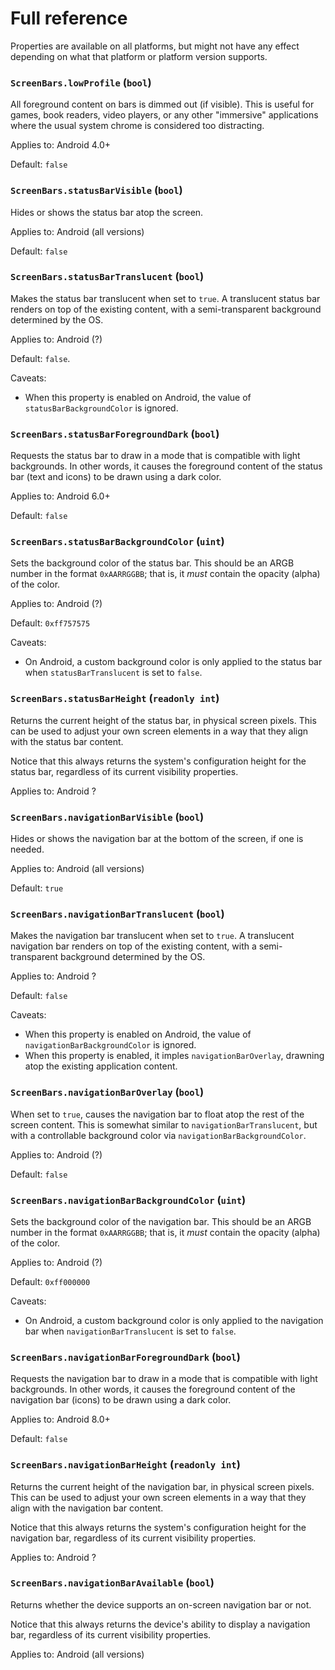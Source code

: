 # Full reference

Properties are available on all platforms, but might not have any effect depending on what that platform or platform version supports.

### `ScreenBars.lowProfile` (`bool`)

All foreground content on bars is dimmed out (if visible). This is useful for games, book readers, video players, or any other "immersive" applications where the usual system chrome is considered too distracting.

Applies to: Android 4.0+

Default: `false`

### `ScreenBars.statusBarVisible` (`bool`)

Hides or shows the status bar atop the screen.

Applies to: Android (all versions)

Default: `false`

### `ScreenBars.statusBarTranslucent` (`bool`)

Makes the status bar translucent when set to `true`. A translucent status bar renders on top of the existing content, with a semi-transparent background determined by the OS.

Applies to: Android (?)

Default: `false`.

Caveats:

* When this property is enabled on Android, the value of `statusBarBackgroundColor` is ignored.

### `ScreenBars.statusBarForegroundDark` (`bool`)

Requests the status bar to draw in a mode that is compatible with light backgrounds. In other words, it causes the foreground content of the status bar (text and icons) to be drawn using a dark color.

Applies to: Android 6.0+

Default: `false`

### `ScreenBars.statusBarBackgroundColor` (`uint`)

Sets the background color of the status bar. This should be an ARGB number in the format `0xAARRGGBB`; that is, it *must* contain the opacity (alpha) of the color.

Applies to: Android (?)

Default: `0xff757575`

Caveats:

* On Android, a custom background color is only applied to the status bar when `statusBarTranslucent` is set to `false`.

### `ScreenBars.statusBarHeight` (`readonly int`)

Returns the current height of the status bar, in physical screen pixels. This can be used to adjust your own screen elements in a way that they align with the status bar content.

Notice that this always returns the system's configuration height for the status bar, regardless of its current visibility properties.

Applies to: Android ?

### `ScreenBars.navigationBarVisible` (`bool`)

Hides or shows the navigation bar at the bottom of the screen, if one is needed.

Applies to: Android (all versions)

Default: `true`

### `ScreenBars.navigationBarTranslucent` (`bool`)

Makes the navigation bar translucent when set to `true`. A translucent navigation bar renders on top of the existing content, with a semi-transparent background determined by the OS.

Applies to: Android ?

Default: `false`

Caveats:

* When this property is enabled on Android, the value of `navigationBarBackgroundColor` is ignored.
* When this property is enabled, it imples `navigationBarOverlay`, drawning atop the existing application content.

### `ScreenBars.navigationBarOverlay` (`bool`)

When set to `true`, causes the navigation bar to float atop the rest of the screen content. This is somewhat similar to `navigationBarTranslucent`, but with a controllable background color via `navigationBarBackgroundColor`.

Applies to: Android (?)

Default: `false`

### `ScreenBars.navigationBarBackgroundColor` (`uint`)

Sets the background color of the navigation bar. This should be an ARGB number in the format `0xAARRGGBB`; that is, it *must* contain the opacity (alpha) of the color.

Applies to: Android (?)

Default: `0xff000000`

Caveats:

* On Android, a custom background color is only applied to the navigation bar when `navigationBarTranslucent` is set to `false`.

### `ScreenBars.navigationBarForegroundDark` (`bool`)

Requests the navigation bar to draw in a mode that is compatible with light backgrounds. In other words, it causes the foreground content of the navigation bar (icons) to be drawn using a dark color.

Applies to: Android 8.0+

Default: `false`

### `ScreenBars.navigationBarHeight` (`readonly int`)

Returns the current height of the navigation bar, in physical screen pixels. This can be used to adjust your own screen elements in a way that they align with the navigation bar content.

Notice that this always returns the system's configuration height for the navigation bar, regardless of its current visibility properties.

Applies to: Android ?

### `ScreenBars.navigationBarAvailable` (`bool`)

Returns whether the device supports an on-screen navigation bar or not.

Notice that this always returns the device's ability to display a navigation bar, regardless of its current visibility properties.

Applies to: Android (all versions)
